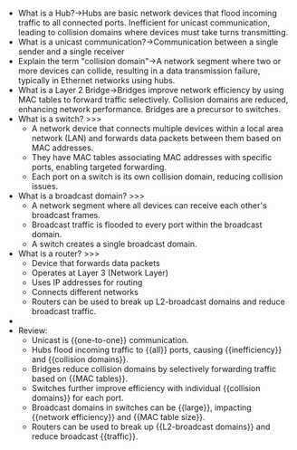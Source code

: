 - What is a Hub?→Hubs are basic network devices that flood incoming traffic to all connected ports. Inefficient for unicast communication, leading to collision domains where devices must take turns transmitting.
- What is a unicast communication?→Communication between a single sender and a single receiver
- Explain the term "collision domain"→A network segment where two or more devices can collide, resulting in a data transmission failure, typically in Ethernet networks using hubs.
- What is a Layer 2 Bridge→Bridges improve network efficiency by using MAC tables to forward traffic selectively. Collision domains are reduced, enhancing network performance. Bridges are a precursor to switches.
- What is a switch? >>>
    - A network device that connects multiple devices within a local area network (LAN) and forwards data packets between them based on MAC addresses.
    - They have MAC tables associating MAC addresses with specific ports, enabling targeted forwarding.
    - Each port on a switch is its own collision domain, reducing collision issues.
- What is a broadcast domain? >>>
    - A network segment where all devices can receive each other's broadcast frames. 
    - Broadcast traffic is flooded to every port within the broadcast domain. 
    - A switch creates a single broadcast domain.
- What is a router? >>>
    - Device that forwards data packets
    - Operates at Layer 3 (Network Layer)
    - Uses IP addresses for routing
    - Connects different networks
    - Routers can be used to break up L2-broadcast domains and reduce broadcast traffic.
- 
- Review:
    - Unicast is {{one-to-one}} communication.
    - Hubs flood incoming traffic to {{all}} ports, causing {{inefficiency}} and {{collision domains}}.
    - Bridges reduce collision domains by selectively forwarding traffic based on {{MAC tables}}.
    - Switches further improve efficiency with individual {{collision domains}} for each port.
    - Broadcast domains in switches can be {{large}}, impacting {{network efficiency}} and {{MAC table size}}.
    - Routers can be used to break up {{L2-broadcast domains}} and reduce broadcast {{traffic}}.
